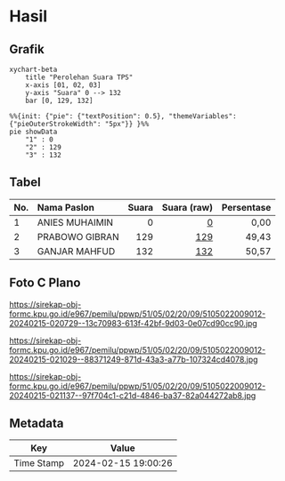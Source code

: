 # Hasil

## Grafik

```mermaid
xychart-beta
    title "Perolehan Suara TPS"
    x-axis [01, 02, 03]
    y-axis "Suara" 0 --> 132
    bar [0, 129, 132]
```

```mermaid
%%{init: {"pie": {"textPosition": 0.5}, "themeVariables": {"pieOuterStrokeWidth": "5px"}} }%%
pie showData
    "1" : 0
    "2" : 129
    "3" : 132
```

## Tabel

| No. | Nama Paslon    | Suara | Suara (raw) | Persentase |
|:--- |:-------------- | -----:| -----------:| ----------:|
| 1   | ANIES MUHAIMIN | 0     | [0][p-1]    | 0,00       |
| 2   | PRABOWO GIBRAN | 129   | [129][p-2]  | 49,43      |
| 3   | GANJAR MAHFUD  | 132   | [132][p-3]  | 50,57      |


[p-1]: https://github.com/gigit-pemilu/pemilu-2024-51-bali/blob/main/pilpres/hitung-suara/sub/51-bali/sub/05-klungkung/sub/02-banjarangkan/sub/2009-nyalian/sub/012-tps/sub/paslon-1.txt
[p-2]: https://github.com/gigit-pemilu/pemilu-2024-51-bali/blob/main/pilpres/hitung-suara/sub/51-bali/sub/05-klungkung/sub/02-banjarangkan/sub/2009-nyalian/sub/012-tps/sub/paslon-2.txt
[p-3]: https://github.com/gigit-pemilu/pemilu-2024-51-bali/blob/main/pilpres/hitung-suara/sub/51-bali/sub/05-klungkung/sub/02-banjarangkan/sub/2009-nyalian/sub/012-tps/sub/paslon-3.txt

## Foto C Plano

https://sirekap-obj-formc.kpu.go.id/e967/pemilu/ppwp/51/05/02/20/09/5105022009012-20240215-020729--13c70983-613f-42bf-9d03-0e07cd90cc90.jpg

https://sirekap-obj-formc.kpu.go.id/e967/pemilu/ppwp/51/05/02/20/09/5105022009012-20240215-021029--88371249-871d-43a3-a77b-107324cd4078.jpg

https://sirekap-obj-formc.kpu.go.id/e967/pemilu/ppwp/51/05/02/20/09/5105022009012-20240215-021137--97f704c1-c21d-4846-ba37-82a044272ab8.jpg


## Metadata

| Key        | Value               |
| ---------- | ------------------- |
| Time Stamp | 2024-02-15 19:00:26 |



